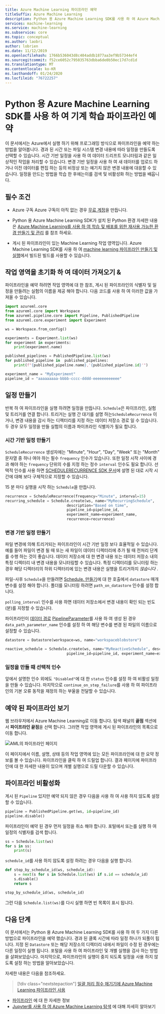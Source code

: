 ```yaml
---
title: Azure Machine Learning 파이프라인 예약
titleSuffix: Azure Machine Learning
description: Python 용 Azure Machine Learning SDK를 사용 하 여 Azure Machine Learning 파이프라인을 예약 합니다. 예약 된 파이프라인을 사용 하 여 데이터 처리, 학습 및 모니터링과 같은 일상적인 시간 사용 작업을 자동화할 수 있습니다.
services: machine-learning
ms.service: machine-learning
ms.subservice: core
ms.topic: conceptual
ms.author: laobri
author: lobrien
ms.date: 11/12/2019
ms.openlocfilehash: 1766b536043d8c404addb1877aa3ef9b57344ef4
ms.sourcegitcommit: f52ce6052c795035763dbba6de0b50ec17d7cd1d
ms.translationtype: MT
ms.contentlocale: ko-KR
ms.lasthandoff: 01/24/2020
ms.locfileid: "76722257"
---
```

# <a name="schedule-machine-learning-pipelines-with-azure-machine-learning-sdk-for-python"></a>Python 용 Azure Machine Learning SDK를 사용 하 여 기계 학습 파이프라인 예약

이 문서에서는 Azure에서 실행 하기 위해 프로그래밍 방식으로 파이프라인을 예약 하는 방법을 알아봅니다. 경과 된 시간 또는 파일 시스템 변경 내용에 따라 일정을 만들도록 선택할 수 있습니다. 시간 기반 일정을 사용 하 여 데이터 드리프트 모니터링과 같은 일상적인 작업을 처리할 수 있습니다. 변경 기반 일정을 사용 하 여 새 데이터를 업로드 하거나 이전 데이터를 편집 하는 등의 비정상 또는 예기치 않은 변경 내용에 대응할 수 있습니다. 일정을 만드는 방법을 학습 한 후에는이를 검색 및 비활성화 하는 방법을 배웁니다.

## <a name="prerequisites"></a>필수 조건

* Azure 구독 Azure 구독이 아직 없는 경우 [무료 계정](https://aka.ms/AMLFree)을 만듭니다.

* Python 용 Azure Machine Learning SDK가 설치 된 Python 환경 자세한 내용은 [Azure Machine Learning를 사용 하 여 학습 및 배포를 위한 재사용 가능한 환경 만들기 및 관리](how-to-use-environments.md) 를 참조 하세요.

* 게시 된 파이프라인이 있는 Machine Learning 작업 영역입니다. Azure Machine Learning SDK를 사용 하 여 [machine learning 파이프라인 만들기 및 실행](how-to-create-your-first-pipeline.md)에서 빌드된 빌드를 사용할 수 있습니다.

## <a name="initialize-the-workspace--get-data"></a>작업 영역을 초기화 하 여 데이터 가져오기 &

파이프라인을 예약 하려면 작업 영역에 대 한 참조, 게시 된 파이프라인의 식별자 및 일정을 만들려는 실험의 이름을 제공 해야 합니다. 다음 코드를 사용 하 여 이러한 값을 가져올 수 있습니다.

```Python
import azureml.core
from azureml.core import Workspace
from azureml.pipeline.core import Pipeline, PublishedPipeline
from azureml.core.experiment import Experiment

ws = Workspace.from_config()

experiments = Experiment.list(ws)
for experiment in experiments:
    print(experiment.name)

published_pipelines = PublishedPipeline.list(ws)
for published_pipeline in  published_pipelines:
    print(f"{published_pipeline.name},'{published_pipeline.id}'")

experiment_name = "MyExperiment" 
pipeline_id = "aaaaaaaaa-bbbb-cccc-dddd-eeeeeeeeeeee" 
```

## <a name="create-a-schedule"></a>일정 만들기

반복 하 여 파이프라인을 실행 하려면 일정을 만듭니다. `Schedule`은 파이프라인, 실험 및 트리거를 연결 합니다. 트리거는 실행 간 대기를 설명 하는`ScheduleRecurrence` 이거나, 변경 내용을 감시 하는 디렉터리를 지정 하는 데이터 저장소 경로 일 수 있습니다. 두 경우 모두 일정을 만들 실험의 이름과 파이프라인 식별자가 필요 합니다.

### <a name="create-a-time-based-schedule"></a>시간 기반 일정 만들기

`ScheduleRecurrence` 생성자에는 "Minute", "Hour", "Day", "Week" 또는 "Month" 문자열 중 하나 여야 하는 필수 `frequency` 인수가 있습니다. 또한 일정 시작 사이에 경과 해야 하는 `frequency` 단위의 수를 지정 하는 정수 `interval` 인수도 필요 합니다. 선택적 인수를 사용 하면 [SCHEDULERECURRENCE SDK 문서](https://docs.microsoft.com/python/api/azureml-pipeline-core/azureml.pipeline.core.schedule.schedulerecurrence?view=azure-ml-py)에 설명 된 대로 시작 시간에 대해 보다 구체적으로 지정할 수 있습니다.

15 분 마다 실행을 시작 하는 `Schedule`을 만듭니다.

```python
recurrence = ScheduleRecurrence(frequency="Minute", interval=15)
recurring_schedule = Schedule.create(ws, name="MyRecurringSchedule", 
                            description="Based on time",
                            pipeline_id=pipeline_id, 
                            experiment_name=experiment_name, 
                            recurrence=recurrence)
```

### <a name="create-a-change-based-schedule"></a>변경 기반 일정 만들기

파일 변경에 의해 트리거되는 파이프라인이 시간 기반 일정 보다 효율적일 수 있습니다. 예를 들어 파일이 변경 될 때 또는 새 파일이 데이터 디렉터리에 추가 될 때 전처리 단계를 수행 하는 것이 좋습니다. 데이터 저장소에 대 한 변경 내용 또는 데이터 저장소 내의 특정 디렉터리 내 변경 내용을 모니터링할 수 있습니다. 특정 디렉터리를 모니터링 하는 경우 해당 디렉터리의 하위 디렉터리에 있는 변경 내용은 실행을 트리거하지 _않습니다_ .

파일-사후 `Schedule`을 만들려면 [Schedule. 만들기](https://docs.microsoft.com/python/api/azureml-pipeline-core/azureml.pipeline.core.schedule.schedule?view=azure-ml-py#create-workspace--name--pipeline-id--experiment-name--recurrence-none--description-none--pipeline-parameters-none--wait-for-provisioning-false--wait-timeout-3600--datastore-none--polling-interval-5--data-path-parameter-name-none--continue-on-step-failure-none--path-on-datastore-none---workflow-provider-none---service-endpoint-none-)에 대 한 호출에서 `datastore` 매개 변수를 설정 해야 합니다. 폴더를 모니터링 하려면 `path_on_datastore` 인수를 설정 합니다.

`polling_interval` 인수를 사용 하면 데이터 저장소에서 변경 내용이 확인 되는 빈도 (분)를 지정할 수 있습니다.

파이프라인이 [데이터 경로](https://docs.microsoft.com/python/api/azureml-core/azureml.data.datapath.datapath?view=azure-ml-py) [PipelineParameter](https://docs.microsoft.com/python/api/azureml-pipeline-core/azureml.pipeline.core.pipelineparameter?view=azure-ml-py)를 사용 하 여 생성 된 경우 `data_path_parameter_name` 인수를 설정 하 여 해당 변수를 변경 된 파일의 이름으로 설정할 수 있습니다.

```python
datastore = Datastore(workspace=ws, name="workspaceblobstore")

reactive_schedule = Schedule.create(ws, name="MyReactiveSchedule", description="Based on time",
                            pipeline_id=pipeline_id, experiment_name=experiment_name, datastore=datastore, data_path_parameter_name="input_data")
```

### <a name="optional-arguments-when-creating-a-schedule"></a>일정을 만들 때 선택적 인수

앞에서 설명한 인수 외에도 `"Disabled"`에 대 한 `status` 인수를 설정 하 여 비활성 일정을 만들 수 있습니다. 마지막으로 `continue_on_step_failure`를 사용 하 여 파이프라인의 기본 오류 동작을 재정의 하는 부울을 전달할 수 있습니다.

## <a name="view-your-scheduled-pipelines"></a>예약 된 파이프라인 보기

웹 브라우저에서 Azure Machine Learning로 이동 합니다. 탐색 패널의 **끝점** 섹션에서 **파이프라인 끝점**을 선택 합니다. 그러면 작업 영역에 게시 된 파이프라인의 목록으로 이동 합니다.

![AML의 파이프라인 페이지](./media/how-to-schedule-pipelines/scheduled-pipelines.png)

이 페이지에서 이름, 설명, 상태 등의 작업 영역에 있는 모든 파이프라인에 대 한 요약 정보를 볼 수 있습니다. 파이프라인을 클릭 하 여 드릴업 합니다. 결과 페이지에 파이프라인에 대 한 자세한 내용이 있으며 개별 실행으로 드릴 다운할 수 있습니다.

## <a name="deactivate-the-pipeline"></a>파이프라인 비활성화

게시 된 `Pipeline` 있지만 예약 되지 않은 경우 다음을 사용 하 여 사용 하지 않도록 설정할 수 있습니다.

```python
pipeline = PublishedPipeline.get(ws, id=pipeline_id)
pipeline.disable()
```

파이프라인이 예약 된 경우 먼저 일정을 취소 해야 합니다. 포털에서 또는를 실행 하 여 일정의 식별자를 검색 합니다.

```python
ss = Schedule.list(ws)
for s in ss:
    print(s)
```

`schedule_id`를 사용 하지 않도록 설정 하려는 경우 다음을 실행 합니다.

```python
def stop_by_schedule_id(ws, schedule_id):
    s = next(s for s in Schedule.list(ws) if s.id == schedule_id)
    s.disable()
    return s

stop_by_schedule_id(ws, schedule_id)
```

그런 다음 `Schedule.list(ws)`를 다시 실행 하면 빈 목록이 표시 됩니다.

## <a name="next-steps"></a>다음 단계

이 문서에서는 Python 용 Azure Machine Learning SDK를 사용 하 여 두 가지 다른 방법으로 파이프라인을 예약 했습니다. 경과 된 클록 시간에 따라 일정 하나가 되풀이 됩니다. 지정 된 `Datastore` 또는 해당 저장소의 디렉터리 내에서 파일이 수정 된 경우에는 다른 일정이 실행 됩니다. 포털을 사용 하 여 파이프라인 및 개별 실행을 검사 하는 방법을 살펴보았습니다. 마지막으로, 파이프라인의 실행이 중지 되도록 일정을 사용 하지 않도록 설정 하는 방법을 알아보았습니다.

자세한 내용은 다음을 참조하세요.

> [!div class="nextstepaction"]
> [일괄 처리 점수 매기기에 Azure Machine Learning 파이프라인 사용](tutorial-pipeline-batch-scoring-classification.md)

* [파이프라인](concept-ml-pipelines.md) 에 대 한 자세한 정보
* [Jupyter를 사용 하 여 Azure Machine Learning 탐색](samples-notebooks.md) 에 대해 자세히 알아보기
